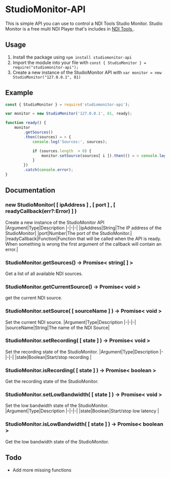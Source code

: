 # StudioMonitor-API
This is simple API you can use to control a NDI Tools Studio Monitor. Studio Monitor is a free multi NDI Player that's includes in [ NDI Tools ](https://ndi.tv/tools/).

## Usage
1. Install the package using `npm install studiomonitor-api`
2. Import the module into your file with `const { StudioMonitor } = require("studiomonitor-api");`
3. Create a new instance of the StudioMonitor API with `var monitor = new StudioMonitor("127.0.0.1", 81)`

## Example
````javascript
const { StudioMonitor } = require('studiomonitor-api');

var monitor = new StudioMonitor('127.0.0.1', 81, ready);

function ready() {
	monitor
		.getSources()
		.then((sources) = > {
			console.log('Sources:', sources);

			if (sources.length  > 0) {
				monitor.setSource(sources[ i ]).then(() = > console.log('Set source')).catch(console.error);
			}
		})
		.catch(console.error);
}

````

## Documentation
### new StudioMonitor( [ ipAddress ] , [ port ] , [ readyCallback(err?:Error) ] ) 
Create a new instance of the StudioMonitor API
|Argument|Type|Description
|-|-|-|
|ipAddress|String|The IP address of the StudioMonitor|
|port|Number|The port of the StudioMonitor.|
|readyCallback|Function|Function that will be called when the API is ready. When something is wrong the first argument of the callback will contain an error.|

### StudioMonitor.getSources() -> Promise< string[  ] >
Get a list of all available NDI sources.

### StudioMonitor.getCurrentSource() -> Promise< void >
get the current NDI source.

### StudioMonitor.setSource( [ sourceName ] ) -> Promise< void >
Set the current NDI source.
|Argument|Type|Description
|-|-|-|
|sourceName|String|The name of the NDI Source|

### StudioMonitor.setRecording( [ state ] ) -> Promise< void >
Set the recording state of the StudioMonitor.
|Argument|Type|Description
|-|-|-|
|state|Boolean|Start/stop recording |

### StudioMonitor.isRecording( [ state ] ) -> Promise< boolean >
Get the recording state of the StudioMonitor.

### StudioMonitor.setLowBandwidth( [ state ] ) -> Promise< void >
Set the low bandwidth state of the StudioMonitor.
|Argument|Type|Description
|-|-|-|
|state|Boolean|Start/stop low latency |

### StudioMonitor.isLowBandwidth( [ state ] ) -> Promise< boolean >
Get the low bandwidth state of the StudioMonitor.

## Todo
* Add more missing functions